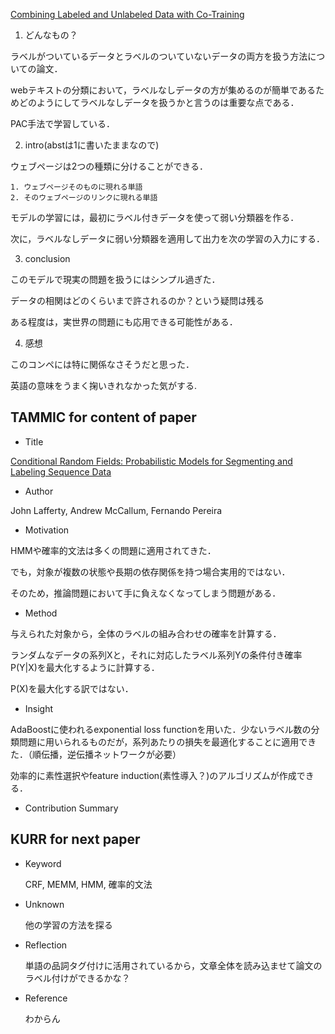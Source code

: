 [Combining Labeled and Unlabeled Data with Co-Training](https://www.cs.cmu.edu/~avrim/Papers/cotrain.pdf)

1. どんなもの？

ラベルがついているデータとラベルのついていないデータの両方を扱う方法についての論文．

webテキストの分類において，ラベルなしデータの方が集めるのが簡単であるためどのようにしてラベルなしデータを扱うかと言うのは重要な点である．

PAC手法で学習している．

2. intro(abstは1に書いたままなので)

ウェブページは2つの種類に分けることができる．

    1. ウェブページそのものに現れる単語
    2. そのウェブページのリンクに現れる単語

モデルの学習には，最初にラベル付きデータを使って弱い分類器を作る．

次に，ラベルなしデータに弱い分類器を適用して出力を次の学習の入力にする．

3. conclusion

このモデルで現実の問題を扱うにはシンプル過ぎた．

データの相関はどのくらいまで許されるのか？という疑問は残る

ある程度は，実世界の問題にも応用できる可能性がある．

4. 感想

このコンペには特に関係なさそうだと思った．

英語の意味をうまく掬いきれなかった気がする.



## TAMMIC for content of paper

- Title

[Conditional Random Fields: Probabilistic Models for Segmenting and Labeling Sequence Data](https://repository.upenn.edu/cgi/viewcontent.cgi?article=1162&context=cis_papers)

- Author

John Lafferty, Andrew McCallum, Fernando Pereira

- Motivation

HMMや確率的文法は多くの問題に適用されてきた．

でも，対象が複数の状態や長期の依存関係を持つ場合実用的ではない．

そのため，推論問題において手に負えなくなってしまう問題がある．

- Method

与えられた対象から，全体のラベルの組み合わせの確率を計算する．

ランダムなデータの系列Xと，それに対応したラベル系列Yの条件付き確率P(Y|X)を最大化するように計算する．

P(X)を最大化する訳ではない．

- Insight

AdaBoostに使われるexponential loss functionを用いた．少ないラベル数の分類問題に用いられるものだが，系列あたりの損失を最適化することに適用できた．（順伝播，逆伝播ネットワークが必要）

効率的に素性選択やfeature induction(素性導入？)のアルゴリズムが作成できる．

- Contribution Summary

## KURR for next paper

- Keyword

    CRF, MEMM, HMM, 確率的文法

- Unknown

    他の学習の方法を探る

- Reflection

    単語の品詞タグ付けに活用されているから，文章全体を読み込ませて論文のラベル付けができるかな？

- Reference

    わからん

